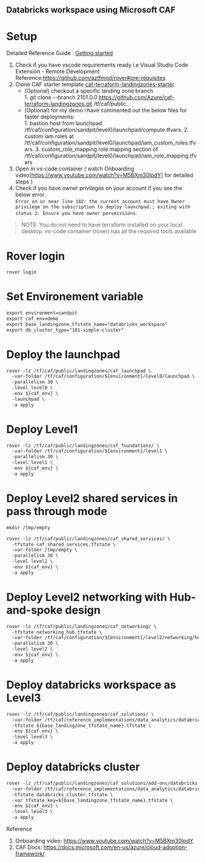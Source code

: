 ## Databricks workspace using Microsoft CAF

# Setup
Detailed Reference Guide : [Getting started](https://github.com/Azure/caf-terraform-landingzones/blob/master/documentation/getting_started/getting_started.md)
1. Check if you have vscode requirements ready i.e  Visual Studio Code Extension - Remote Development
    Reference:https://github.com/aztfmod/rover#pre-requisites
2. Clone CAF starter template [caf-terraform-landingzones-starter](https://github.com/Azure/caf-terraform-landingzones-starter).   
   + (Optional) checkout a specific landing zone branch  
    	   1. git clone --branch 2101.0.0 https://github.com/Azure/caf-terraform-landingzones.git /tf/caf/public.
   + (Optional) for my demo i have commented out the below files for faster deployments:   
    	   1. bastion host from launchpad /tf/caf/configuration/sandpit/level0/launchpad/compute.tfvars.
    	   2. custom iam roles at /tf/caf/configuration/sandpit/level0/launchpad/iam_custom_roles.tfvars.
    	   3. custom_role_mapping role mapping section of /tf/caf/configuration/sandpit/level0/launchpad/iam_role_mapping.tfvars
3. Open in vs-code container ( watch Onboarding video[https://www.youtube.com/watch?v=M5BXm30IpdY] for detailed steps )
4. Check if you have owner privileges on your account if you see the below error.   
	`Error on or near line 182: the current account must have Owner privilege on the subscription to deploy launchpad.; exiting with status 2. Ensure you have owner persmissions`. 

> NOTE: You do not need to have terraform installed on your local desktop. vs-code container (rover) has all the required tools available


# Rover login
```markdown
rover login
```


# Set Environement variable
```markdown
export environment=sandpit
export caf_env=demo
export base_landingzone_tfstate_name="databricks_workspace"
export db_cluster_type="101-simple-cluster"
```

# Deploy the launchpad
```markdown
rover -lz /tf/caf/public/landingzones/caf_launchpad \
  -var-folder /tf/caf/configuration/${environment}/level0/launchpad \
  -parallelism 30 \
  -level level0 \
  -env ${caf_env} \
  -launchpad \
  -a apply
```

# Deploy Level1
```markdown
rover -lz /tf/caf/public/landingzones/caf_foundations/ \
  -var-folder /tf/caf/configuration/${environment}/level1 \
  -parallelism 30 \
  -level level1 \
  -env ${caf_env} \
  -a apply
```

# Deploy Level2 shared services in pass through mode
```markdown
mkdir /tmp/empty

rover -lz /tf/caf/public/landingzones/caf_shared_services/ \
  -tfstate caf_shared_services.tfstate \
  -var-folder /tmp/empty \
  -parallelism 30 \
  -level level2 \
  -env ${caf_env} \
  -a apply
```

# Deploy Level2 networking with Hub-and-spoke design
```markdown
rover -lz /tf/caf/public/landingzones/caf_networking/ \
  -tfstate networking_hub.tfstate \
  -var-folder /tf/caf/configuration/${environment}/level2/networking/hub \
  -parallelism 30 \
  -level level2 \
  -env ${caf_env} \
  -a apply
```

# Deploy databricks workspace as Level3
```markdown
rover -lz /tf/caf/public/landingzones/caf_solutions/ \
  -var-folder /tf/caf/reference_implementations/data_analytics/databricks/${db_cluster_type}\
  -tfstate ${base_landingzone_tfstate_name}.tfstate \
  -env ${caf_env} \
  -level level3 \
  -a apply
```

# Deploy databricks cluster
```markdown
rover -lz /tf/caf/public/landingzones/caf_solutions/add-ons/databricks \
  -var-folder /tf/caf/reference_implementations/data_analytics/databricks/${db_cluster_type}/cluster \
  -tfstate databricks_cluster.tfstate \
  -var tfstate_key=${base_landingzone_tfstate_name}.tfstate \
  -env ${caf_env} \
  -level level3 \
  -a apply
```


Reference
1. Onboarding video: https://www.youtube.com/watch?v=M5BXm30IpdY
2. CAF Docs: https://docs.microsoft.com/en-us/azure/cloud-adoption-framework/
